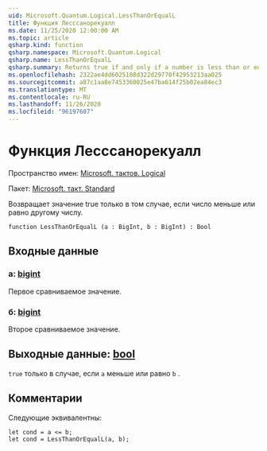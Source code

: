 ```yaml
---
uid: Microsoft.Quantum.Logical.LessThanOrEqualL
title: Функция Лесссанорекуалл
ms.date: 11/25/2020 12:00:00 AM
ms.topic: article
qsharp.kind: function
qsharp.namespace: Microsoft.Quantum.Logical
qsharp.name: LessThanOrEqualL
qsharp.summary: Returns true if and only if a number is less than or equal to another number.
ms.openlocfilehash: 2322ae4dd6025108d322d29770f42953213aa025
ms.sourcegitcommit: a87c1aa8e7453360025e47ba614f25b02ea84ec3
ms.translationtype: MT
ms.contentlocale: ru-RU
ms.lasthandoff: 11/26/2020
ms.locfileid: "96197607"
---
```

# <a name="lessthanorequall-function"></a>Функция Лесссанорекуалл

Пространство имен: [Microsoft. тактов. Logical](xref:Microsoft.Quantum.Logical)

Пакет: [Microsoft. такт. Standard](https://nuget.org/packages/Microsoft.Quantum.Standard)


Возвращает значение true только в том случае, если число меньше или равно другому числу.

```qsharp
function LessThanOrEqualL (a : BigInt, b : BigInt) : Bool
```


## <a name="input"></a>Входные данные

### <a name="a--bigint"></a>a: [bigint](xref:microsoft.quantum.lang-ref.bigint)

Первое сравниваемое значение.


### <a name="b--bigint"></a>б: [bigint](xref:microsoft.quantum.lang-ref.bigint)

Второе сравниваемое значение.



## <a name="output--bool"></a>Выходные данные: [bool](xref:microsoft.quantum.lang-ref.bool)

`true` только в случае, если `a` меньше или равно `b` .

## <a name="remarks"></a>Комментарии

Следующие эквивалентны:

```Q#
let cond = a <= b;
let cond = LessThanOrEqualL(a, b);
```